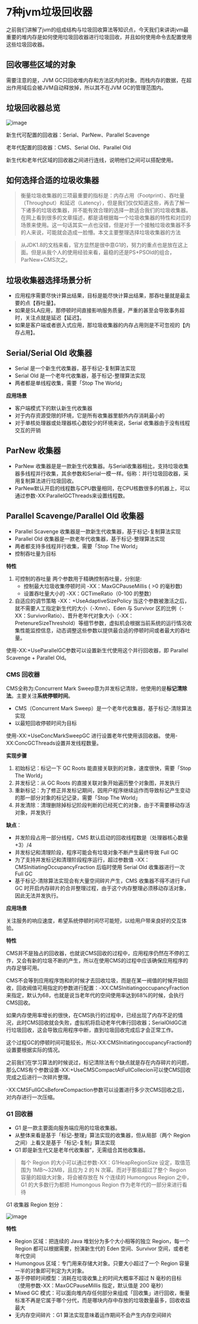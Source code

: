 # 7种jvm垃圾回收器

之前我们讲解了jvm的组成结构与垃圾回收算法等知识点，今天我们来讲讲jvm最重要的堆内存是如何使用垃圾回收器进行垃圾回收，并且如何使用命令去配置使用这些垃圾回收器。

## 回收哪些区域的对象
需要注意的是，JVM GC只回收堆内存和方法区内的对象。而栈内存的数据，在超出作用域后会被JVM自动释放掉，所以其不在JVM GC的管理范围内。

## 垃圾回收器总览
![image](https://user-images.githubusercontent.com/13992911/115179669-6ddce180-a106-11eb-9df9-4e932c371256.png)

新生代可配置的回收器：Serial、ParNew、Parallel Scavenge

老年代配置的回收器：CMS、Serial Old、Parallel Old

新生代和老年代区域的回收器之间进行连线，说明他们之间可以搭配使用。

## 如何选择合适的垃圾收集器
> 衡量垃圾收集器的三项最重要的指标是：内存占用（Footprint）、吞吐量（Throughput）和延迟（Latency），但是我们仅仅知道这些，再去了解一下诸多的垃圾收集器，并不能有效合理的选择一款适合我们的垃圾收集器。在网上看到很多的文章描述，都是请根据每一个垃圾收集器的特性和对应的场景来使用。这一句话其实一点也没错，但是对于一个接触垃圾收集器不多的人来说，可能就会造成一脸懵。本文主要整理选择垃圾收集器的方法

> 从JDK1.8的文档来看，官方显然是很中意G1的，努力的重点也是放在这上面。但是从我个人的使用经验来看，最稳的还是PS+PSOld的组合，ParNew+CMS次之。

## 垃圾收集器选择场景分析
* 应用程序需要尽快计算出结果，目标是能尽快计算出结果，那吞吐量就是最主要的点【吞吐量】。
* 如果是SLA应用，那停顿时间直接影响服务质量，严重的甚至会导致事务超时，关注点就是延迟【延迟】。
* 如果是客户端或者嵌入式应用，那垃圾收集器的内存占用则是不可忽视的【内存占用】。


## Serial/Serial Old 收集器
* Serial 是一个新生代收集器，基于标记-复制算法实现
* Serial Old 是一个老年代收集器，基于标记-整理算法实现
* 两者都是单线程收集，需要「Stop The World」

**应用场景**
* 客户端模式下的默认新生代收集器
* 对于内存资源受限的环境，它是所有收集器里额外内存消耗最小的
* 对于单核处理器或处理器核心数较少的环境来说，Serial 收集器由于没有线程交互的开销

## ParNew 收集器
* ParNew 收集器是是一款新生代收集器。与Serial收集器相比，支持垃圾收集器多线程并行收集，其余参数和Serial一模一样。俗称：并行垃圾回收器，采用复制算法进行垃圾回收。
* ParNew默认开启的线程数与CPU数量相同，在CPU核数很多的机器上，可以通过参数-XX:ParallelGCThreads来设置线程数。

## Parallel Scavenge/Parallel Old 收集器
* Parallel Scavenge 收集器是一款新生代收集器，基于标记-复制算法实现
* Parallel Old 收集器是一款老年代收集器，基于标记-整理算法实现
* 两者都支持多线程并行收集，需要「Stop The World」
* 控制吞吐量为目标

**特性**
1. 可控制的吞吐量
两个参数用于精确控制吞吐量，分别是:
   * 控制最大垃圾收集停顿时间 -XX：MaxGCPauseMillis ( >0 的毫秒数)
   * 设置吞吐量大小的 -XX：GCTimeRatio（0-100 的整数）
2. 自适应的调节策略
-XX：+UseAdaptiveSizePolicy 当这个参数被激活之后，就不需要人工指定新生代的大小（-Xmn）、Eden 与 Survivor 区的比例（-XX：SurvivorRatio）、晋升老年代对象大小（-XX：PretenureSizeThreshold）等细节参数，虚拟机会根据当前系统的运行情况收集性能监控信息，动态调整这些参数以提供最合适的停顿时间或者最大的吞吐量。

使用-XX:+UseParallelGC参数可以设置新生代使用这个并行回收器，即 Parallel Scavenge + Parallel Old。

### CMS 回收器
CMS全称为:Concurrent Mark Sweep意为并发标记清除，他使用的是**标记清除法**。主要关注**系统停顿时间**。

* CMS（Concurrent Mark Sweep）是一个老年代收集器，基于标记-清除算法实现
* 以最短回收停顿时间为目标

使用-XX:+UseConcMarkSweepGC 进行设置老年代使用该回收器。
使用-XX:ConcGCThreads设置并发线程数量。

**实现步骤**
1. 初始标记：标记一下 GC Roots 能直接关联到的对象，速度很快，需要「Stop The World」
2. 并发标记：从 GC Roots 的直接关联对象开始遍历整个对象图，并发执行
3. 重新标记：为了修正并发标记期间，因用户程序继续运作而导致标记产生变动的那一部分对象的标记记录，需要「Stop The World」
4. 并发清除：清理删除掉标记阶段判断的已经死亡的对象，由于不需要移动存活对象，并发执行

**缺点**：
* 并发阶段占用一部分线程，CMS 默认启动的回收线程数是（处理器核心数量 +3）/4
* 并发标记和清理阶段，程序可能会有垃圾对象不断产生最终导致 Full GC
* 为了支持并发标记和清理阶段程序运行，超过参数值 -XX：CMSInitiatingOccupancyFraction 后临时使用 Serial Old 收集器进行一次 Full GC
* 基于标记-清除算法实现会有大量空间碎片产生，CMS 收集器不得不进行 Full GC 时开启内存碎片的合并整理过程，由于这个内存整理必须移动存活对象，因此无法并发执行。

**应用场景**

关注服务的响应速度，希望系统停顿时间尽可能短，以给用户带来良好的交互体验。

**特性**

CMS并不是独占的回收器，也就说CMS回收的过程中，应用程序仍然在不停的工作，又会有新的垃圾不断的产生，所以在使用CMS的过程中应该确保应用程序的内存足够可用。

CMS不会等到应用程序饱和的时候才去回收垃圾，而是在某一阀值的时候开始回收，回收阀值可用指定的参数进行配置：-XX:CMSInitiatingoccupancyFraction来指定，默认为68，也就是说当老年代的空间使用率达到68%的时候，会执行CMS回收。

如果内存使用率增长的很快，在CMS执行的过程中，已经出现了内存不足的情况，此时CMS回收就会失败，虚拟机将启动老年代串行回收器；SerialOldGC进行垃圾回收，这会导致应用程序中断，直到垃圾回收完成后才会正常工作。

这个过程GC的停顿时间可能较长，所以-XX:CMSInitiatingoccupancyFraction的设置要根据实际的情况。

之前我们在学习算法的时候说过，标记清除法有个缺点就是存在内存碎片的问题，那么CMS有个参数设置-XX:+UseCMSCompactAtFullCollecion可以使CMS回收完成之后进行一次碎片整理。

-XX:CMSFullGCsBeforeCompaction参数可以设置进行多少次CMS回收之后，对内存进行一次压缩。

### G1 回收器
* G1 是一款主要面向服务端应用的垃圾收集器。
* 从整体来看是基于「标记-整理」算法实现的收集器，但从局部（两个 Region 之间）上看又是基于「标记-复制」算法实现
* G1 即是新生代又是老年代收集器”，无需组合其他收集器。

> 每个 Region 的大小可以通过参数-XX：G1HeapRegionSize 设定，取值范围为 1MB～32MB，且应为 2 的 N 次幂。而对于那些超过了整个 Region 容量的超级大对象，将会被存放在 N 个连续的 Humongous Region 之中，G1 的大多数行为都把 Humongous Region 作为老年代的一部分来进行看待

G1 收集器 Region 划分：

![image](https://user-images.githubusercontent.com/13992911/115261496-40278500-a166-11eb-8ba9-b46483fac50b.png)

**特性**
* Region 区域：把连续的 Java 堆划分为多个大小相等的独立 Region，每一个 Region 都可以根据需要，扮演新生代的 Eden 空间、Survivor 空间，或者老年代空间
* Humongous 区域：专门用来存储大对象。只要大小超过了一个 Region 容量一半的对象即可判定为大对象。
* 基于停顿时间模型：消耗在垃圾收集上的时间大概率不超过 N 毫秒的目标（使用参数-XX：MaxGCPauseMillis 指定，默认值是 200 毫秒）
* Mixed GC 模式：可以面向堆内存任何部分来组成「回收集」进行回收，衡量标准不再是它属于哪个分代，而是哪块内存中存放的垃圾数量最多，回收收益最大
* 无内存空间碎片：G1 算法实现意味着运作期间不会产生内存空间碎片

